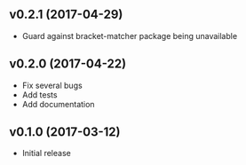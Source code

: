 ## v0.2.1 (2017-04-29)
* Guard against bracket-matcher package being unavailable


## v0.2.0 (2017-04-22)
* Fix several bugs
* Add tests
* Add documentation


## v0.1.0 (2017-03-12)
* Initial release
